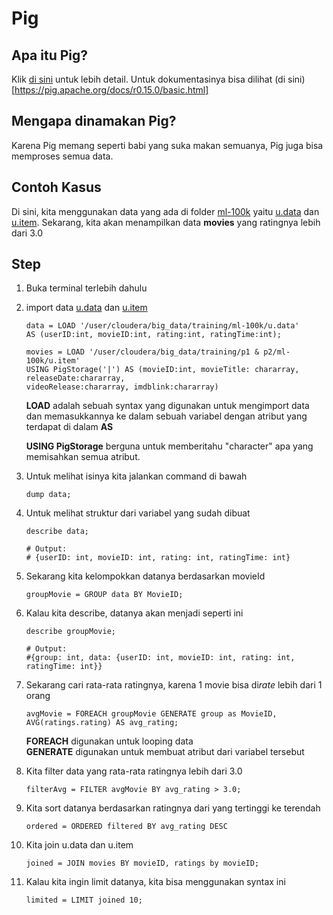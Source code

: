 # Pig

## Apa itu Pig?

Klik [di sini](https://pig.apache.org/) untuk lebih detail. Untuk dokumentasinya bisa dilihat (di sini)[https://pig.apache.org/docs/r0.15.0/basic.html]

## Mengapa dinamakan Pig?

Karena Pig memang seperti babi yang suka makan semuanya, Pig juga bisa memproses semua data.

## Contoh Kasus
Di sini, kita menggunakan data yang ada di folder [ml-100k]('../ml-100k') yaitu [u.data](../ml-100k/u.data) dan [u.item](../ml-100k/u.item). Sekarang, kita akan menampilkan data **movies** yang ratingnya lebih dari 3.0 

## Step

1. Buka terminal terlebih dahulu
   
2. import data [u.data](../ml-100k/u.data) dan [u.item](../ml-100k/u.item)

    ```
    data = LOAD '/user/cloudera/big_data/training/ml-100k/u.data'
    AS (userID:int, movieID:int, rating:int, ratingTime:int);

    movies = LOAD '/user/cloudera/big_data/training/p1 & p2/ml-100k/u.item'
    USING PigStorage('|') AS (movieID:int, movieTitle: chararray, releaseDate:chararray, 
    videoRelease:chararray, imdblink:chararray)
    ```
    **LOAD** adalah sebuah syntax yang digunakan untuk mengimport data dan memasukkannya ke dalam sebuah variabel dengan atribut yang terdapat di dalam **AS**

    **USING PigStorage** berguna untuk memberitahu "character" apa yang memisahkan semua atribut.


3. Untuk melihat isinya kita jalankan command di bawah
    ```
    dump data;
    ```

4. Untuk melihat struktur dari variabel yang sudah dibuat
    ```
    describe data;

    # Output:
    # {userID: int, movieID: int, rating: int, ratingTime: int}
    ```

5. Sekarang kita kelompokkan datanya berdasarkan movieId
    ```
    groupMovie = GROUP data BY MovieID;
    ```

6. Kalau kita describe, datanya akan menjadi seperti ini
    ```
    describe groupMovie;
    
    # Output:
    #{group: int, data: {userID: int, movieID: int, rating: int, ratingTime: int}}
    ```

7. Sekarang cari rata-rata ratingnya, karena 1 movie bisa di*rate* lebih dari 1 orang
   ```
   avgMovie = FOREACH groupMovie GENERATE group as MovieID, AVG(ratings.rating) AS avg_rating;
   ```

   **FOREACH** digunakan untuk looping data <br>
   **GENERATE** digunakan untuk membuat atribut dari variabel tersebut

8. Kita filter data yang rata-rata ratingnya lebih dari 3.0
   ```
   filterAvg = FILTER avgMovie BY avg_rating > 3.0;
   ```

9. Kita sort datanya berdasarkan ratingnya dari yang tertinggi ke terendah
    ```
    ordered = ORDERED filtered BY avg_rating DESC
    ```

10. Kita join u.data dan u.item
    ```
    joined = JOIN movies BY movieID, ratings by movieID;
    ```

11. Kalau kita ingin limit datanya, kita bisa menggunakan syntax ini
    ```
    limited = LIMIT joined 10;
    ```